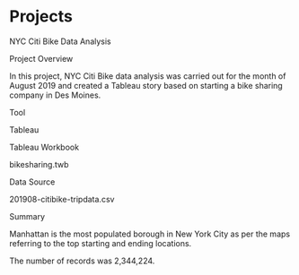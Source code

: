 # Projects
 NYC Citi Bike Data Analysis

Project Overview

In this project, NYC Citi Bike data analysis was carried out for the month of August 2019 and created a Tableau story based on starting a bike sharing company in Des Moines.

Tool

Tableau

Tableau Workbook

bikesharing.twb

Data Source

201908-citibike-tripdata.csv

Summary

Manhattan is the most populated borough in New York City as per the maps referring to the top starting and ending locations.

The number of records was 2,344,224.
